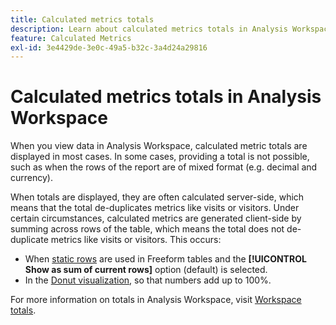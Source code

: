 ```yaml
---
title: Calculated metrics totals
description: Learn about calculated metrics totals in Analysis Workspace
feature: Calculated Metrics
exl-id: 3e4429de-3e0c-49a5-b32c-3a4d24a29816
---
```

# Calculated metrics totals in Analysis Workspace

When you view data in Analysis Workspace, calculated metric totals are displayed in most cases. In some cases, providing a total is not possible, such as when the rows of the report are of mixed format (e.g. decimal and currency).

When totals are displayed, they are often calculated server-side, which means that the total de-duplicates metrics like visits or visitors. Under certain circumstances, calculated metrics are generated client-side by summing across rows of the table, which means the total does not de-duplicate metrics like visits or visitors. This occurs:

* When [static rows](/help/analyze/analysis-workspace/visualizations/freeform-table/column-row-settings/manual-vs-dynamic-rows.md) are used in Freeform tables and the **[!UICONTROL Show as sum of current rows]** option (default) is selected.
* In the [Donut visualization](/help/analyze/analysis-workspace/visualizations/donut.md), so that numbers add up to 100%.

For more information on totals in Analysis Workspace, visit [Workspace totals](https://experienceleague.adobe.com/docs/analytics/analyze/analysis-workspace/visualizations/freeform-table/workspace-totals.html#static-row-total).
